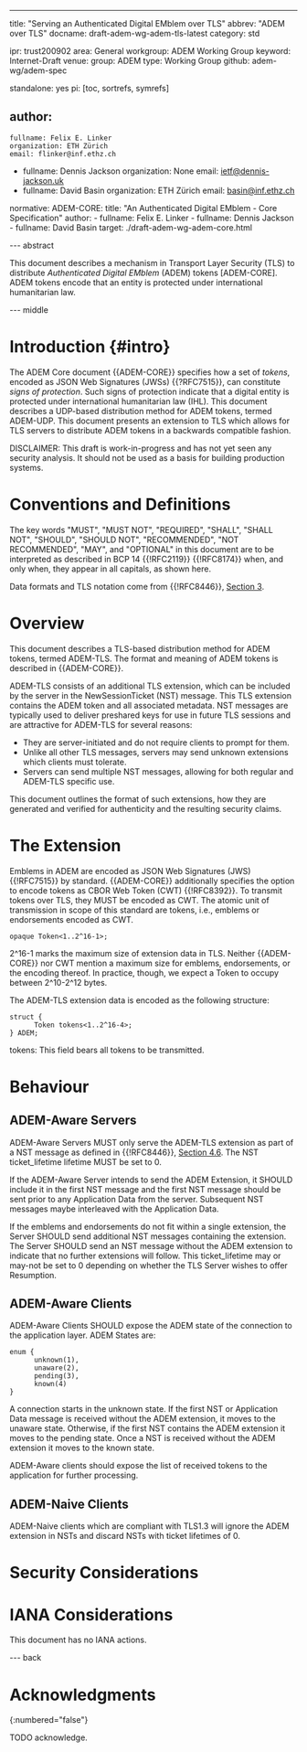 ---
title: "Serving an Authenticated Digital EMblem over TLS"
abbrev: "ADEM over TLS"
docname: draft-adem-wg-adem-tls-latest
category: std

ipr: trust200902
area: General
workgroup: ADEM Working Group
keyword: Internet-Draft
venue:
  group: ADEM
  type: Working Group
  github: adem-wg/adem-spec

standalone: yes
pi: [toc, sortrefs, symrefs]

author:
 -
    fullname: Felix E. Linker
    organization: ETH Zürich
    email: flinker@inf.ethz.ch
 -
    fullname: Dennis Jackson
    organization: None
    email: ietf@dennis-jackson.uk
 -
    fullname: David Basin
    organization: ETH Zürich
    email: basin@inf.ethz.ch

normative:
  ADEM-CORE:
    title: "An Authenticated Digital EMblem - Core Specification"
    author:
    - fullname: Felix E. Linker
    - fullname: Dennis Jackson
    - fullname: David Basin
    target: ./draft-adem-wg-adem-core.html

--- abstract

This document describes a mechanism in Transport Layer Security (TLS) to distribute *Authenticated Digital EMblem* (ADEM) tokens [ADEM-CORE].
ADEM tokens encode that an entity is protected under international humanitarian law.

--- middle

# Introduction {#intro}

The ADEM Core document {{ADEM-CORE}} specifies how a set of *tokens*, encoded as JSON Web Signatures (JWSs) {{?RFC7515}}, can constitute *signs of protection*.
Such signs of protection indicate that a digital entity is protected under international humanitarian law (IHL).
This document describes a UDP-based distribution method for ADEM tokens, termed ADEM-UDP.
This document presents an extension to TLS which allows for TLS servers to distribute ADEM tokens in a backwards compatible
fashion.

DISCLAIMER: This draft is work-in-progress and has not yet seen any security analysis.
It should not be used as a basis for building production systems.

# Conventions and Definitions

The key words "MUST", "MUST NOT", "REQUIRED", "SHALL", "SHALL NOT", "SHOULD",
"SHOULD NOT", "RECOMMENDED", "NOT RECOMMENDED", "MAY", and "OPTIONAL" in this
document are to be interpreted as described in BCP 14 {{!RFC2119}} {{!RFC8174}}
when, and only when, they appear in all capitals, as shown here.

Data formats and TLS notation come from {{!RFC8446}},
[Section 3](https://datatracker.ietf.org/doc/html/rfc8446#section-3).

# Overview

This document describes a TLS-based distribution method for ADEM tokens, termed
ADEM-TLS.
The format and meaning of ADEM tokens is described in {{ADEM-CORE}}.

ADEM-TLS consists of an additional TLS extension, which can be included by the
server in the NewSessionTicket (NST) message. This TLS extension contains the
ADEM token and all associated metadata. NST messages are typically
used to deliver preshared keys for use in future TLS sessions and are attractive
for ADEM-TLS for several reasons:

* They are server-initiated and do not require clients to prompt for them.
* Unlike all other TLS messages, servers may send unknown extensions which
clients must tolerate.
* Servers can send multiple NST messages, allowing for both regular
and ADEM-TLS specific use.

This document outlines the format of such extensions, how they are generated and
verified for authenticity and the resulting security claims.

# The Extension

Emblems in ADEM are encoded as JSON Web Signatures (JWS) {{!RFC7515}} by
standard. {{ADEM-CORE}} additionally specifies the option to encode tokens as CBOR
Web Token (CWT) {{!RFC8392}}. To transmit tokens over TLS, they
MUST be encoded as CWT. The atomic unit of transmission in scope of this
standard are tokens, i.e., emblems or endorsements encoded as CWT.

~~~~
opaque Token<1..2^16-1>;
~~~~

2^16-1 marks the maximum size of extension data in TLS. Neither {{ADEM-CORE}} nor
CWT mention a maximum size for emblems, endorsements, or the encoding thereof.
In practice, though, we expect a Token to occupy between 2^10-2^12 bytes.

The ADEM-TLS extension data is encoded as the following structure:

~~~~
struct {
      Token tokens<1..2^16-4>;
} ADEM;
~~~~

tokens: This field bears all tokens to be transmitted.

# Behaviour

## ADEM-Aware Servers

ADEM-Aware Servers MUST only serve the ADEM-TLS extension as part of a
NST message as defined in {{!RFC8446}},
[Section 4.6](https://datatracker.ietf.org/doc/html/rfc8446#section-4.6).
The NST ticket_lifetime lifetime MUST be set to 0.

If the ADEM-Aware Server intends to send the ADEM Extension, it SHOULD include
it in the first NST message and the first NST message should be sent prior to
any Application Data from the server. Subsequent NST messages maybe interleaved
with the Application Data.

If the emblems and endorsements do not fit within a single extension, the
Server SHOULD send additional NST messages containing the extension. The
Server SHOULD send an NST message without the ADEM extension to indicate that
no further extensions will follow. This ticket_lifetime may or may-not be set
to 0 depending on whether the TLS Server wishes to offer Resumption.

## ADEM-Aware Clients

ADEM-Aware Clients SHOULD expose the ADEM state of the connection to the
application layer. ADEM States are:

~~~
enum {
      unknown(1),
      unaware(2),
      pending(3),
      known(4)
}
~~~

A connection starts in the unknown state. If the first NST or Application Data
message is received without the ADEM extension, it moves to the unaware state.
Otherwise, if the first NST contains the ADEM extension it moves to the pending state.
Once a NST is received without the ADEM extension it moves to the known state.

ADEM-Aware clients should expose the list of received tokens to the application for
further processing.

## ADEM-Naive Clients

ADEM-Naive clients which are compliant with TLS1.3 will ignore the ADEM extension in
NSTs and discard NSTs with ticket lifetimes of 0.

# Security Considerations


# IANA Considerations

This document has no IANA actions.

--- back

# Acknowledgments
{:numbered="false"}

TODO acknowledge.

